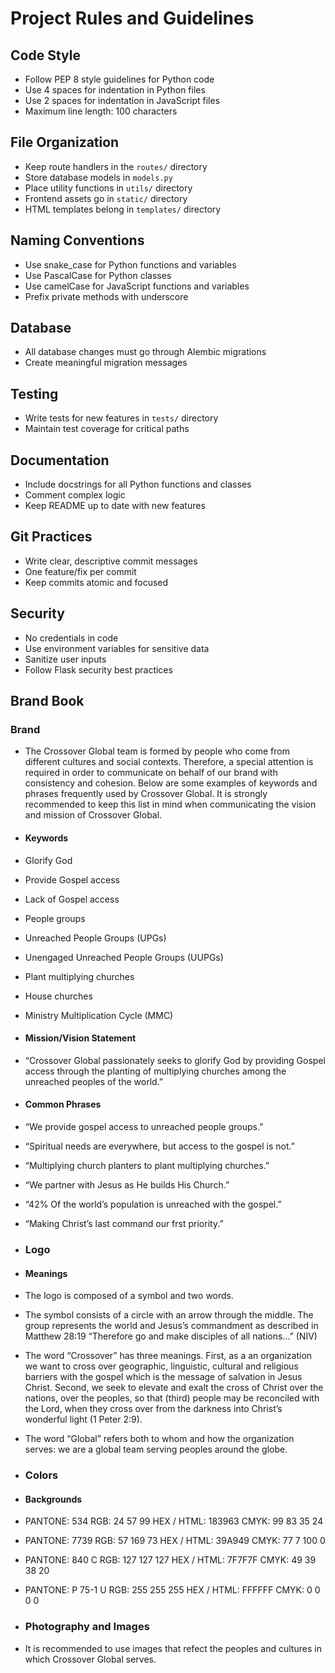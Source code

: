 # Project Rules and Guidelines

## Code Style
- Follow PEP 8 style guidelines for Python code
- Use 4 spaces for indentation in Python files
- Use 2 spaces for indentation in JavaScript files
- Maximum line length: 100 characters

## File Organization
- Keep route handlers in the `routes/` directory
- Store database models in `models.py`
- Place utility functions in `utils/` directory
- Frontend assets go in `static/` directory
- HTML templates belong in `templates/` directory

## Naming Conventions
- Use snake_case for Python functions and variables
- Use PascalCase for Python classes
- Use camelCase for JavaScript functions and variables
- Prefix private methods with underscore

## Database
- All database changes must go through Alembic migrations
- Create meaningful migration messages

## Testing
- Write tests for new features in `tests/` directory
- Maintain test coverage for critical paths

## Documentation
- Include docstrings for all Python functions and classes
- Comment complex logic
- Keep README up to date with new features

## Git Practices
- Write clear, descriptive commit messages
- One feature/fix per commit
- Keep commits atomic and focused

## Security
- No credentials in code
- Use environment variables for sensitive data
- Sanitize user inputs
- Follow Flask security best practices

## Brand Book

### Brand

- The Crossover Global team is formed by people who come from different cultures and social contexts. Therefore, a special attention
is required in order to communicate on behalf of our brand with consistency and cohesion. Below are some examples of keywords
and phrases frequently used by Crossover Global. It is strongly recommended to keep this list in mind when communicating the
vision and mission of Crossover Global.
- #### Keywords

- Glorify God
- Provide Gospel access
- Lack of Gospel access
- People groups
- Unreached People Groups (UPGs)
- Unengaged Unreached People Groups (UUPGs)
- Plant multiplying churches
- House churches
- Ministry Multiplication Cycle (MMC)

- #### Mission/Vision Statement

- “Crossover Global passionately seeks to glorify God by providing
Gospel access through the planting of multiplying churches among the
unreached peoples of the world.”

- #### Common Phrases

- “We provide gospel access to unreached people groups.”
- “Spiritual needs are everywhere, but access to the gospel is not.”
- “Multiplying church planters to plant multiplying churches.”
- “We partner with Jesus as He builds His Church.”
- “42% Of the world’s population is unreached with the gospel.”
- “Making Christ’s last command our frst priority.”

- ### Logo

- #### Meanings

- The logo is composed of a symbol and two words.
- The symbol consists of a circle with an arrow through the middle. The group represents the world and Jesus’s commandment as
described in Matthew 28:19 “Therefore go and make disciples of all nations...” (NIV)
- The word “Crossover” has three meanings. First, as a an organization we want to cross over geographic, linguistic, cultural and
religious barriers with the gospel which is the message of salvation in Jesus Christ. Second, we seek to elevate and exalt the cross
of Christ over the nations, over the peoples, so that (third) people may be reconciled with the Lord, when they cross over from the
darkness into Christ’s wonderful light (1 Peter 2:9).
- The word “Global” refers both to whom and how the organization serves: we are a global team serving peoples around the globe.

- ### Colors

- #### Backgrounds

- PANTONE: 534
RGB: 24 57 99
HEX / HTML: 183963
CMYK: 99 83 35 24
- PANTONE: 7739
RGB: 57 169 73
HEX / HTML: 39A949
CMYK: 77 7 100 0
- PANTONE: 840 C
RGB: 127 127 127
HEX / HTML: 7F7F7F
CMYK: 49 39 38 20
- PANTONE: P 75-1 U
RGB: 255 255 255
HEX / HTML: FFFFFF
CMYK: 0 0 0 0

- ### Photography and Images

- It is recommended to use images that refect the peoples and cultures in which Crossover Global serves.

